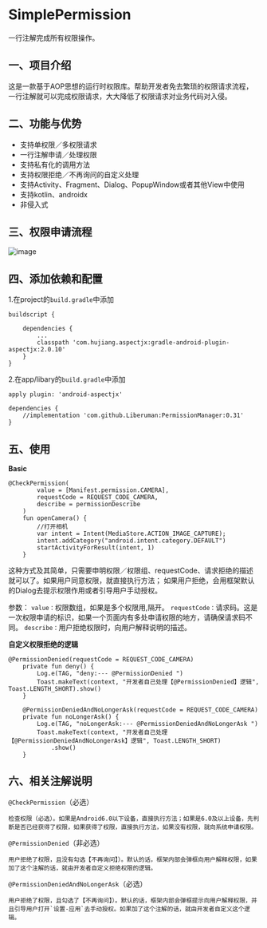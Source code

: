 # SimplePermission
一行注解完成所有权限操作。

## 一、项目介绍
这是一款基于AOP思想的运行时权限库。帮助开发者免去繁琐的权限请求流程，一行注解就可以完成权限请求，大大降低了权限请求对业务代码对入侵。

## 二、功能与优势
- 支持单权限／多权限请求
- 一行注解申请／处理权限
- 支持私有化的调用方法
- 支持权限拒绝／不再询问的自定义处理
- 支持Activity、Fragment、Dialog、PopupWindow或者其他View中使用
- 支持kotlin、androidx
- 非侵入式

## 三、权限申请流程
![image](https://github.com/bit-cores/SimplePermission/blob/master/11.png)

## 四、添加依赖和配置
1.在project的`build.gradle`中添加
```
buildscript {
    
    dependencies {
        ...
        classpath 'com.hujiang.aspectjx:gradle-android-plugin-aspectjx:2.0.10'
    }
}
```

2.在app/libary的`build.gradle`中添加
```
apply plugin: 'android-aspectjx'

dependencies {
    //implementation 'com.github.Liberuman:PermissionManager:0.31'
}
```

## 五、使用

 **Basic**
```
@CheckPermission(
        value = [Manifest.permission.CAMERA],
        requestCode = REQUEST_CODE_CAMERA,
        describe = permissionDescribe
    )
    fun openCamera() {
        //打开相机
        var intent = Intent(MediaStore.ACTION_IMAGE_CAPTURE);
        intent.addCategory("android.intent.category.DEFAULT")
        startActivityForResult(intent, 1)
    }
```
这种方式及其简单，只需要申明权限／权限组、requestCode、请求拒绝的描述就可以了。如果用户同意权限，就直接执行方法；
如果用户拒绝，会用框架默认的Dialog去提示权限作用或者引导用户手动授权。

参数：
`value：`权限数组，如果是多个权限用,隔开。
`requestCode：`请求码。这是一次权限申请的标识，如果一个页面内有多处申请权限的地方，请确保请求码不同。
`describe：`用户拒绝权限时，向用户解释说明的描述。


**自定义权限拒绝的逻辑**
```
@PermissionDenied(requestCode = REQUEST_CODE_CAMERA)
    private fun deny() {
        Log.e(TAG, "deny:--- @PermissionDenied ")
        Toast.makeText(context, "开发者自己处理【@PermissionDenied】逻辑", Toast.LENGTH_SHORT).show()
    }

    @PermissionDeniedAndNoLongerAsk(requestCode = REQUEST_CODE_CAMERA)
    private fun noLongerAsk() {
        Log.e(TAG, "noLongerAsk:--- @PermissionDeniedAndNoLongerAsk ")
        Toast.makeText(context, "开发者自己处理【@PermissionDeniedAndNoLongerAsk】逻辑", Toast.LENGTH_SHORT)
            .show()
    }
```

## 六、相关注解说明
   `@CheckPermission`（必选）
    
    检查权限（必选）。如果是Android6.0以下设备，直接执行方法；如果是6.0及以上设备，先判断是否已经获得了权限，如果获得了权限，直接执行方法，如果没有权限，就向系统申请权限。
   
   `@PermissionDenied`（非必选）
    
    用户拒绝了权限，且没有勾选【不再询问】）。默认的话，框架内部会弹框向用户解释权限，如果加了这个注解的话，就由开发者自定义拒绝权限的逻辑。
 
   `@PermissionDeniedAndNoLongerAsk`（必选）
   
    用户拒绝了权限，且勾选了【不再询问】）。默认的话，框架内部会弹框提示向用户解释权限，并且引导用户打开`设置-应用`去手动授权。如果加了这个注解的话，就由开发者自定义这个逻辑。
   

